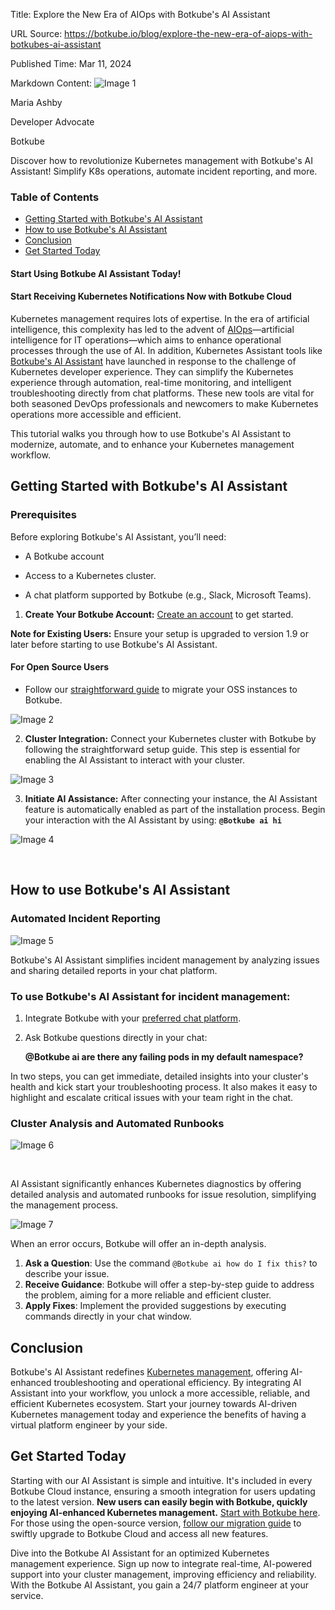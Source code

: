Title: Explore the New Era of AIOps with Botkube's AI Assistant

URL Source: https://botkube.io/blog/explore-the-new-era-of-aiops-with-botkubes-ai-assistant

Published Time: Mar 11, 2024

Markdown Content:
![Image 1](https://assets-global.website-files.com/634fabb21508d6c9db9bc46f/6408ed63e5b48fed17e54625_SE6Pjp9PW9TaOwePHJXRaxaLQgYdT2HX_5PYASmvIx8.jpeg)

Maria Ashby

Developer Advocate

Botkube

Discover how to revolutionize Kubernetes management with Botkube's AI Assistant! Simplify K8s operations, automate incident reporting, and more.

### Table of Contents

*   [Getting Started with Botkube's AI Assistant](#getting-started-with-botkube-s-ai-assistant)
*   [How to use Botkube's AI Assistant](#how-to-use-botkube-s-ai-assistant)
*   [Conclusion](#conclusion)
*   [Get Started Today](#get-started-today)

#### Start Using Botkube AI Assistant Today!

#### Start Receiving Kubernetes Notifications Now with Botkube Cloud

Kubernetes management requires lots of expertise. In the era of artificial intelligence, this complexity has led to the advent of [AIOps](https://botkube.io/learn/aiops-tools)—artificial intelligence for IT operations—which aims to enhance operational processes through the use of AI. In addition, Kubernetes Assistant tools like [Botkube's AI Assistant](https://botkube.io/blog/real-time-platform-engineer-advice-ai-assistant) have launched in response to the challenge of Kubernetes developer experience. They can simplify the Kubernetes experience through automation, real-time monitoring, and intelligent troubleshooting directly from chat platforms. These new tools are vital for both seasoned DevOps professionals and newcomers to make Kubernetes operations more accessible and efficient.

This tutorial walks you through how to use Botkube's AI Assistant to modernize, automate, and to enhance your Kubernetes management workflow.

Getting Started with Botkube's AI Assistant
-------------------------------------------

### Prerequisites

Before exploring Botkube's AI Assistant, you’ll need:

*   A Botkube account
    
*   Access to a Kubernetes cluster.
    
*   A chat platform supported by Botkube (e.g., Slack, Microsoft Teams).
    

1.  ****Create Your Botkube Account:**** [Create an account](http://app.botkube.io/) to get started.

**Note for Existing Users:** Ensure your setup is upgraded to version 1.9 or later before starting to use Botkube's AI Assistant.

#### For Open Source Users

*   Follow our [straightforward guide](https://botkube.io/blog/botkube-open-source-to-cloud-migration) to migrate your OSS instances to Botkube.

![Image 2](https://assets-global.website-files.com/634fabb21508d6c9db9bc46f/65ecd856e5a6e7c2b404c66d_N1o3vsdP6wCYKbJZGkhQRxDQXG9z_jKjVoZjvGeUH2CddQSNd0IY8Ue1-0CfDX5LWhmtSNYgncFxPntT9j3kr_YuzWezKrZXDmYTB-VAKuU2oXXOZ3UOGq8DrBNckB2ipzta_zpdWMNidFY7lNukoJs.png)

2.  ****Cluster Integration:**** Connect your Kubernetes cluster with Botkube by following the straightforward setup guide. This step is essential for enabling the AI Assistant to interact with your cluster.

![Image 3](https://assets-global.website-files.com/634fabb21508d6c9db9bc46f/65ecd86310dd50a06df954e2_oeh6mJwm7VXV8-qP22EHYCGBGTD3Vkj_oNVMyhDANhHg-oI3h4xHJ2GQ_EMtiqxtwkKTdEsN73su0lsORSgBBuxnd3hL-KNkAyVdwLn5Qeo54tpzPL9Emihf-l1B-YdyvhlN8DJMCvmjtIIBytLwleo.png)

3.  **Initiate AI Assistance:** After connecting your instance, the AI Assistant feature is automatically enabled as part of the installation process. Begin your interaction with the AI Assistant by using: **`@Botkube ai hi`**

![Image 4](https://assets-global.website-files.com/634fabb21508d6c9db9bc46f/65ecd86f1927490939066d7b_jdK_nbhFbWzCMwC8aCYHZ5o7JZJ4G1LOVwrcWtEoEC1YlFx9oQzja864BYJEf1Ber1UtBcV2nB_y5ZIgf6C1-Sl8z-gbX7Y3jPXGemQc_yT4xeSw9JVTZjyIdqq7wWwmzunejS2Ncep2JV0gN8DgKsQ.png)

‍

How to use Botkube's AI Assistant
---------------------------------

### Automated Incident Reporting

![Image 5](https://assets-global.website-files.com/634fabb21508d6c9db9bc46f/65e8a037ee1160c06c47b0cc_LopU3vbDXwRSiyWbJgwCkZ2vsifEeikrsi9f16OWeJE83BBJGt2tqJn2O-2mq8nTvDlNejOFdH2LyHXcKccnsFcyjeDoccaBZSLLuxm3HZtsE3-TBmPgOEkLEjSr9_K5DcIvpZkd1KVFyN4uly3aImU.png)

Botkube's AI Assistant simplifies incident management by analyzing issues and sharing detailed reports in your chat platform.

### To use Botkube's AI Assistant for incident management:

1.  Integrate Botkube with your [preferred chat platform](https://botkube.io/integrations).
    
2.  Ask Botkube questions directly in your chat:
    
    **@Botkube ai are there any failing pods in my default namespace?**
    

In two steps, you can get immediate, detailed insights into your cluster's health and kick start your troubleshooting process. It also makes it easy to highlight and escalate critical issues with your team right in the chat.

### Cluster Analysis and Automated Runbooks

![Image 6](https://assets-global.website-files.com/634fabb21508d6c9db9bc46f/65e8a0387271b3eec14634d8_Co_cwk72Ki64q1a3A6OAcxn0qQvCjlhWWlTtBLPzMwhPjvVn6oHn-e2_L4twExmcpGAuis9bZKJXC2JRzuOzxMXg5MsbAugaCwe1xt5GUqWsnbug3CQkm7uGo7GX2g4dgTc-TCK1oScC7aUd82RMlG4.png)

‍

AI Assistant significantly enhances Kubernetes diagnostics by offering detailed analysis and automated runbooks for issue resolution, simplifying the management process.

![Image 7](https://assets-global.website-files.com/634fabb21508d6c9db9bc46f/65ee1a5d521144e87f59161e_Botkube%20AI%20Assistant%20-failing%20GIF.gif)

When an error occurs, Botkube will offer an in-depth analysis.

1.  **Ask a Question**: Use the command `@Botkube ai how do I fix this?` to describe your issue.
2.  **Receive Guidance**: Botkube will offer a step-by-step guide to address the problem, aiming for a more reliable and efficient cluster.
3.  **Apply Fixes**: Implement the provided suggestions by executing commands directly in your chat window.

Conclusion
----------

Botkube's AI Assistant redefines [Kubernetes management](https://botkube.io/learn/kubernetes-observability-best-practices), offering AI-enhanced troubleshooting and operational efficiency. By integrating AI Assistant into your workflow, you unlock a more accessible, reliable, and efficient Kubernetes ecosystem. Start your journey towards AI-driven Kubernetes management today and experience the benefits of having a virtual platform engineer by your side.

Get Started Today
-----------------

Starting with our AI Assistant is simple and intuitive. It's included in every Botkube Cloud instance, ensuring a smooth integration for users updating to the latest version. **New users can easily begin with Botkube, quickly enjoying AI-enhanced Kubernetes management.** [Start with Botkube here](https://app.botkube.io/). For those using the open-source version, [follow our migration guide](https://docs.botkube.io/cli/migrating-installation-to-botkube-cloud) to swiftly upgrade to Botkube Cloud and access all new features.

Dive into the Botkube AI Assistant for an optimized Kubernetes management experience. Sign up now to integrate real-time, AI-powered support into your cluster management, improving efficiency and reliability. With the Botkube AI Assistant, you gain a 24/7 platform engineer at your service.
